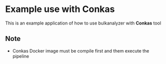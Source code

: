 # Example use with Conkas

This is an example application of how to use bulkanalyzer with **Conkas** tool

## Note

* Conkas Docker image must be compile first and them execute the pipeline